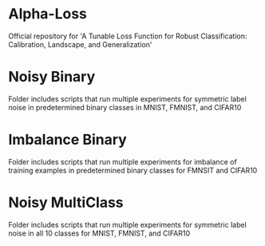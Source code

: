 # Alpha-Loss

Official repository for 'A Tunable Loss Function for Robust Classification: Calibration, Landscape, and Generalization'

# Noisy Binary

Folder includes scripts that run multiple experiments for symmetric label noise in predetermined binary classes in MNIST, FMNIST, and CIFAR10

# Imbalance Binary

Folder includes scripts that run multiple experiments for imbalance of training examples in predetermined binary classes for FMNSIT and CIFAR10

# Noisy MultiClass

Folder includes scripts that run multiple experiments for symmetric label noise in all 10 classes for MNIST, FMNIST, and CIFAR10 


